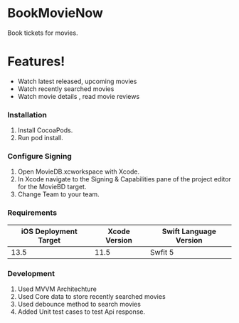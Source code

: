 # BookMovieNow

Book tickets for movies. 

# Features!

  - Watch latest released, upcoming movies
  - Watch recently searched movies
  - Watch movie details , read movie reviews


### Installation

  1. Install CocoaPods.
  2. Run pod install.

### Configure Signing
 1. Open MovieDB.xcworkspace with Xcode.
 2. In Xcode navigate to the Signing & Capabilities pane of the project editor for the MovieBD target.
 3. Change Team to your team.
 

### Requirements

| iOS Deployment Target | Xcode Version | Swift Language Version |
| ------ | ------ | ------ |
|         13.5          |     11.5      |        Swfit 5         |


### Development
1. Used MVVM Architechture
2. Used Core data to store recently searched movies
3. Used debounce method to search movies
4. Added Unit test cases to test Api response.
